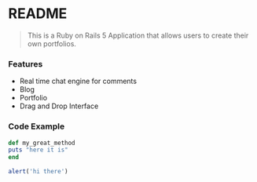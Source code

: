 # README

> This is a Ruby on Rails 5 Application that allows users to create their own portfolios.

### Features

- Real time chat engine for comments
- Blog
- Portfolio
- Drag and Drop Interface

### Code Example

```ruby
def my_great_method
puts "here it is"
end
```

```javascript
alert('hi there')
```